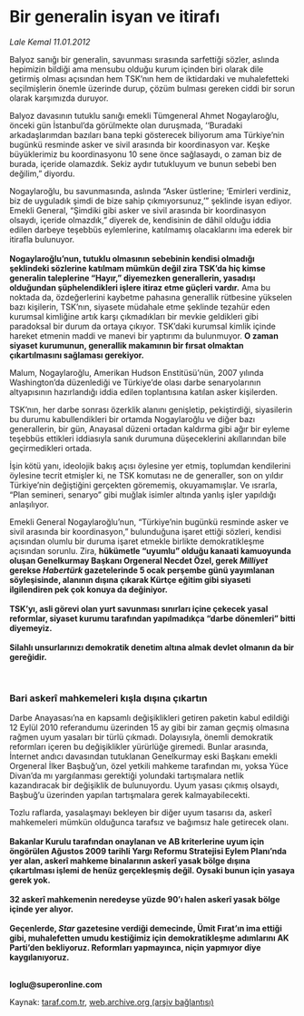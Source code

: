 # Bir generalin isyan ve itirafı

*Lale Kemal 11.01.2012*

<div class="yazi"><p>Balyoz sanığı bir generalin, savunması sırasında sarfettiği sözler, aslında hepimizin bildiği ama mensubu olduğu kurum içinden biri olarak dile getirmiş olması açısından hem TSK’nın hem de iktidardaki ve muhalefetteki seçilmişlerin önemle üzerinde durup, çözüm bulması gereken ciddi bir sorun olarak karşımızda duruyor. </p>
<p>Balyoz davasının tutuklu sanığı emekli Tümgeneral Ahmet Nogaylaroğlu, önceki gün İstanbul’da görülmekte olan duruşmada, ‘‘Buradaki arkadaşlarımdan bazıları bana tepki gösterecek biliyorum ama Türkiye’nin bugünkü resminde asker ve sivil arasında bir koordinasyon var. Keşke büyüklerimiz bu koordinasyonu 10 sene önce sağlasaydı, o zaman biz de burada, içeride olamazdık. Sekiz aydır tutukluyum ve bunun sebebi ben değilim,” diyordu. </p>
<p>Nogaylaroğlu, bu savunmasında, aslında “Asker üstlerine; ‘Emirleri verdiniz, biz de uyguladık şimdi de bize sahip çıkmıyorsunuz,’” şeklinde isyan ediyor. Emekli General, “Şimdiki gibi asker ve sivil arasında bir koordinasyon olsaydı, içeride olmazdık,” diyerek de, kendisinin de dâhil olduğu iddia edilen darbeye teşebbüs eylemlerine, katılmamış olacaklarını ima ederek bir itirafla bulunuyor. <br/><br/><b>Nogaylaroğlu’nun, tutuklu olmasının sebebinin kendisi olmadığı şeklindeki sözlerine katılmam mümkün değil zira TSK’da hiç kimse generalin taleplerine “Hayır,” diyemezken generallerin, yasadışı olduğundan şüphelendikleri işlere itiraz etme güçleri vardır.</b> Ama bu noktada da, özdeğerlerini kaybetme pahasına generallik rütbesine yükselen bazı kişilerin, TSK’nın, siyasete müdahale etme şeklinde tezahür eden kurumsal kimliğine artık karşı çıkmadıkları bir mevkie geldikleri gibi paradoksal bir durum da ortaya çıkıyor. TSK’daki kurumsal kimlik içinde hareket etmenin maddi ve manevi bir yaptırımı da bulunmuyor. <b>O zaman siyaset kurumunun, generallik makamının bir fırsat olmaktan çıkartılmasını sağlaması gerekiyor. </b></p>
<p>Malum, Nogaylaroğlu, Amerikan Hudson Enstitüsü’nün, 2007 yılında Washington’da düzenlediği ve Türkiye’de olası darbe senaryolarının altyapısının hazırlandığı iddia edilen toplantısına katılan asker kişilerden. </p>
<p>TSK’nın, her darbe sonrası özerklik alanını genişletip, pekiştirdiği, siyasilerin bu durumu kabullendikleri bir ortamda Nogaylaroğlu ve diğer bazı generallerin, bir gün, Anayasal düzeni ortadan kaldırma gibi ağır bir eyleme teşebbüs ettikleri iddiasıyla sanık durumuna düşeceklerini akıllarından bile geçirmedikleri ortada. </p>
<p>İşin kötü yanı, ideolojik bakış açısı öylesine yer etmiş, toplumdan kendilerini öylesine tecrit etmişler ki, ne TSK komutası ne de generaller, son on yıldır Türkiye’nin değiştiğini gerçekten görememiş, okuyamamışlar. Ve ısrarla, “Plan semineri, senaryo” gibi muğlak isimler altında yanlış işler yapıldığı anlaşılıyor. </p>
<p>Emekli General Nogaylaroğlu’nun, “Türkiye’nin bugünkü resminde asker ve sivil arasında bir koordinasyon,” bulunduğuna işaret ettiği sözleri, kendisi açısından olumlu bir duruma işaret etmekle birlikte demokratikleşme açısından sorunlu. Zira, <b>hükümetle “uyumlu” olduğu kanaati kamuoyunda oluşan Genelkurmay Başkanı Orgeneral Necdet Özel, gerek <i>Milliyet</i> gerekse <i>Habertürk</i> gazetelerinde 5 ocak perşembe günü yayımlanan söyleşisinde, alanının dışına çıkarak Kürtçe eğitim gibi siyaseti ilgilendiren pek çok konuya da değiniyor. <br/><br/></b><b>TSK’yı, asli görevi olan yurt savunması sınırları içine çekecek yasal reformlar, siyaset kurumu tarafından yapılmadıkça “darbe dönemleri” bitti diyemeyiz. <br/><br/></b><b>Silahlı unsurlarınızı demokratik denetim altına almak devlet olmanın da bir gereğidir. </b></p>
<p><b> </b></p><b>
</b>
<h3>Bari askerî mahkemeleri kışla dışına çıkartın<b> </b></h3>
<p>Darbe Anayasası’na en kapsamlı değişiklikleri getiren paketin kabul edildiği 12 Eylül 2010 referandumu üzerinden 15 ay gibi bir zaman geçmiş olmasına rağmen uyum yasaları bir türlü çıkmadı. Dolayısıyla, önemli demokratik reformları içeren bu değişiklikler yürürlüğe giremedi. Bunlar arasında, İnternet andıcı davasından tutuklanan Genelkurmay eski Başkanı emekli Orgeneral İlker Başbuğ’un, özel yetkili mahkeme tarafından mı, yoksa Yüce Divan’da mı yargılanması gerektiği yolundaki tartışmalara netlik kazandıracak bir değişiklik de bulunuyordu. Uyum yasası çıkmış olsaydı, Başbuğ’u üzerinden yapılan tartışmalara gerek kalmayabilecekti. </p>
<p>Tozlu raflarda, yasalaşmayı bekleyen bir diğer uyum tasarısı da, askerî mahkemeleri mümkün olduğunca tarafsız ve bağımsız hale getirecek olanı. <br/><br/><b>Bakanlar Kurulu tarafından onaylanan ve AB kriterlerine uyum için öngörülen Ağustos 2009 tarihli Yargı Reformu Stratejisi Eylem Planı’nda yer alan, askerî mahkeme binalarının askerî yasak bölge dışına çıkartılması işlemi de henüz gerçekleşmiş değil. Oysaki bunun için yasaya gerek yok. <br/><br/></b><b>32 askerî mahkemenin neredeyse yüzde 90’ı halen askerî yasak bölge içinde yer alıyor.<br/><br/></b><b>Geçenlerde, <i>Star</i> gazetesine verdiği demecinde, Ümit Fırat’ın ima ettiği gibi, muhalefetten umudu kestiğimiz için demokratikleşme adımlarını AK Parti’den bekliyoruz. Reformları yapmayınca, niçin yapmıyor diye kaygılanıyoruz. </b></p>
<p><b><br/>loglu@superonline.com</b></p>
</div>

Kaynak: [taraf.com.tr](http://www.taraf.com.tr/lale-kemal/makale-bir-generalin-isyan-ve-itirafi.htm), [web.archive.org (arşiv bağlantısı)](http://web.archive.org/web/20130817010112/http://www.taraf.com.tr/lale-kemal/makale-bir-generalin-isyan-ve-itirafi.htm)
